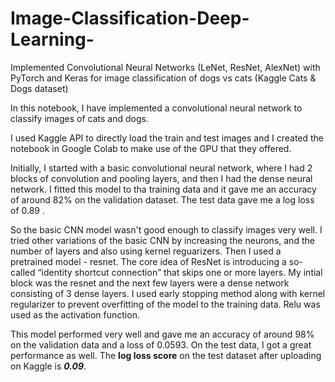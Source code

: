 # Image-Classification-Deep-Learning-
Implemented Convolutional Neural Networks (LeNet, ResNet, AlexNet) with PyTorch and Keras for image classification of dogs vs cats (Kaggle Cats &amp; Dogs dataset)

In this notebook, I have implemented a convolutional neural network to classify images of cats and dogs. 

I used Kaggle API to directly load the train and test images and I created the notebook in Google Colab to make use of the GPU that they offered.

Initially, I started with a basic convolutional neural network, where I had 2 blocks of convolution and pooling layers, and then I had the dense neural network. I fitted this model to tha training data and it gave me an accuracy of around 82% on the validation dataset. The test data gave me a log loss of 0.89 .

So the basic CNN model wasn't good enough to classify images very well. I tried other variations of the basic CNN by increasing the neurons, and the number of layers and also using kernel reguarizers. Then I used a pretrained model - resnet. The core idea of ResNet is introducing a so-called “identity shortcut connection” that skips one or more layers. My intial block was the resnet and the next few layers were a dense network consisting of 3 dense layers. I used early stopping method along with kernel regularizer to prevent overfitting of the model to the training data. Relu was used as the activation function.

This model performed very well and gave me an accuracy of around 98% on the validation data and a loss of 0.0593. On the test data, I got a great performance as well. The **log loss score** on the test dataset after uploading on Kaggle is ***0.09***.
